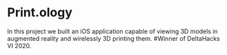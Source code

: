 # Print.ology
In this project we built an iOS application capable of viewing 3D models in augmented reality and wirelessly 3D printing them.
#Winner of DeltaHacks VI 2020.
